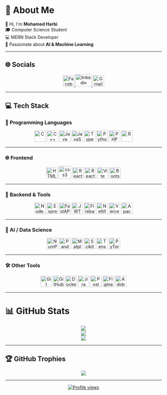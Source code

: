 # 💫 About Me
👋 Hi, I'm **Mohamed Harbi**  
🎓 Computer Science Student  
💻 MERN Stack Developer  
🤖 Passionate about **AI & Machine Learning**

---

## 🌐 Socials
<p align="center">
  <a href="https://www.facebook.com/mohamed.harbi.371662/">
    <img src="https://cdn.simpleicons.org/facebook/1877F2" width="36" height="36" alt="Facebook"/>
  </a>
  <a href="https://www.linkedin.com/in/mohamed-harbi-4385471ab">
    <img src="https://raw.githubusercontent.com/maurodesouza/profile-readme-generator/master/src/assets/icons/social/linkedin/default.svg" width="52" height="40" alt="linkedin logo"  />
  </a>
  </a>
  <a href="mailto:hrbim756@gmail.com">
    <img src="https://cdn.simpleicons.org/gmail/EA4335" width="36" height="36" alt="Gmail"/>
  </a>
</p>

---

## 💻 Tech Stack

### 🧠 Programming Languages
<p align="center">
  <img src="https://cdn.simpleicons.org/c/00599C" width="36" height="36" alt="C"/>
  <img src="https://cdn.simpleicons.org/cplusplus/00599C" width="36" height="36" alt="C++"/>
  <img src="https://cdn.simpleicons.org/java/F80000" width="36" height="36" alt="Java"/>
  <img src="https://cdn.simpleicons.org/javascript/F7DF1E" width="36" height="36" alt="JavaScript"/>
  <img src="https://cdn.simpleicons.org/typescript/3178C6" width="36" height="36" alt="TypeScript"/>
  <img src="https://cdn.simpleicons.org/python/3776AB" width="36" height="36" alt="Python"/>
  <img src="https://cdn.simpleicons.org/php/777BB4" width="36" height="36" alt="PHP"/>
  <img src="https://cdn.simpleicons.org/r/276DC3" width="36" height="36" alt="R"/>
</p>

---

### 🌐 Frontend
<p align="center">
  <img src="https://cdn.simpleicons.org/html5/E34F26" width="36" height="36" alt="HTML5"/>
  <img src="https://cdn.jsdelivr.net/gh/devicons/devicon/icons/css3/css3-original.svg" height="40" alt="css3 logo"  />
  <img src="https://cdn.simpleicons.org/react/61DAFB" width="36" height="36" alt="React"/>
  <img src="https://cdn.simpleicons.org/react/61DAFB" width="36" height="36" alt="React Native"/>
  <img src="https://cdn.simpleicons.org/vite/646CFF" width="36" height="36" alt="Vite"/>
  <img src="https://cdn.simpleicons.org/bootstrap/7952B3" width="36" height="36" alt="Bootstrap"/>
</p>

---

### 🧰 Backend & Tools
<p align="center">
  <img src="https://cdn.simpleicons.org/node.js/339933" width="36" height="36" alt="Node.js"/>
  <img src="https://cdn.simpleicons.org/express/FFFFFF" width="36" height="36" alt="Express.js"/>
  <img src="https://cdn.simpleicons.org/fastapi/009688" width="36" height="36" alt="FastAPI"/>
  <img src="https://cdn.simpleicons.org/jsonwebtokens/000000" width="36" height="36" alt="JWT"/>
  <img src="https://cdn.simpleicons.org/firebase/FFCA28" width="36" height="36" alt="Firebase"/>
  <img src="https://cdn.simpleicons.org/netlify/00C7B7" width="36" height="36" alt="Netlify"/>
  <img src="https://cdn.simpleicons.org/vercel/FFFFFF" width="36" height="36" alt="Vercel"/>
  <img src="https://cdn.simpleicons.org/apache/D22128" width="36" height="36" alt="Apache"/>
</p>

---

### 🧠 AI / Data Science
<p align="center">
  <img src="https://cdn.simpleicons.org/numpy/4DABCF" width="36" height="36" alt="NumPy"/>
  <img src="https://cdn.simpleicons.org/pandas/FFCA00" width="36" height="36" alt="Pandas"/>
  <img src="https://cdn.simpleicons.org/matplotlib/11557C" width="36" height="36" alt="Matplotlib"/>
  <img src="https://cdn.simpleicons.org/scikitlearn/F7931E" width="36" height="36" alt="Scikit-Learn"/>
  <img src="https://cdn.simpleicons.org/tensorflow/FF6F00" width="36" height="36" alt="TensorFlow"/>
  <img src="https://cdn.simpleicons.org/pytorch/EE4C2C" width="36" height="36" alt="PyTorch"/>
</p>

---

### 🛠 Other Tools
<p align="center">
  <img src="https://cdn.simpleicons.org/git/F05032" width="36" height="36" alt="Git"/>
  <img src="https://cdn.simpleicons.org/github/FFFFFF" width="36" height="36" alt="GitHub"/>
  <img src="https://cdn.simpleicons.org/docker/2496ED" width="36" height="36" alt="Docker"/>
  <img src="https://cdn.simpleicons.org/jira/0052CC" width="36" height="36" alt="Jira"/>
  <img src="https://cdn.simpleicons.org/postman/FF6C37" width="36" height="36" alt="Postman"/>
  <img src="https://cdn.simpleicons.org/figma/F24E1E" width="36" height="36" alt="Figma"/>
  <img src="https://cdn.simpleicons.org/adobexd/FF61F6" width="36" height="36" alt="Adobe XD"/>
</p>

---

# 📊 GitHub Stats
<p align="center">
  <img src="https://github-readme-stats.vercel.app/api?username=Mharbi187&theme=tokyonight&hide_border=false&include_all_commits=true&count_private=true" />
  <br/>
  <img src="https://streak-stats.demolab.com/?user=Mharbi187&theme=tokyonight&hide_border=false" />
  <br/>
  <img src="https://github-readme-stats.vercel.app/api/top-langs/?username=Mharbi187&theme=tokyonight&hide_border=false&layout=compact" />
</p>

---

## 🏆 GitHub Trophies
<p align="center">
  <img src="https://github-profile-trophy.vercel.app/?username=Mharbi187&theme=tokyonight&no-frame=false&no-bg=true&margin-w=4" />
</p>

---

<p align="center">
  <a href="https://visitcount.itsvg.in">
    <img src="https://visitcount.itsvg.in/api?id=Mharbi187&icon=0&color=12" alt="Profile views"/>
  </a>
</p>
